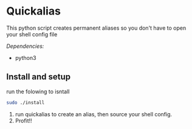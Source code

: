 # Quickalias

This python script creates permanent aliases so you don't have to open your shell config file

*Dependencies:*

* python3

## Install and setup

run the folowing to isntall

```bash
sudo ./install
```

1. run quickalias to create an alias, then source your shell config.
2. Profit!!
